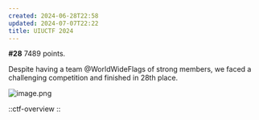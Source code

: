 ```yaml
---
created: 2024-06-28T22:58
updated: 2024-07-07T22:22
title: UIUCTF 2024
---
```


**#28** 7489 points.

Despite having a team @WorldWideFlags of strong members, we faced a challenging competition and finished in 28th place.

![image.png](https://res.cloudinary.com/kumonochisanaka/image/upload/v1719794356/2024/06/0a27dbacf99f7a5d6da6529ea6248962.png)

::ctf-overview
::
